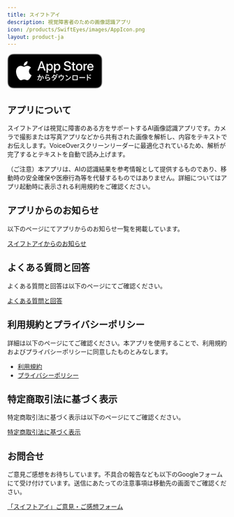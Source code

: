```yaml
---
title: スイフトアイ
description: 視覚障害者のための画像認識アプリ
icon: /products/SwiftEyes/images/AppIcon.png
layout: product-ja
---
```

[![Download on the App Store](/images/AppStoreJP.svg)](https://apps.apple.com/jp/app/%E3%82%B9%E3%82%A4%E3%83%95%E3%83%88%E3%82%A2%E3%82%A4/id6742831929)

## アプリについて

スイフトアイは視覚に障害のある方をサポートするAI画像認識アプリです。カメラで撮影または写真アプリなどから共有された画像を解析し、内容をテキストでお伝えします。VoiceOverスクリーンリーダーに最適化されているため、解析が完了するとテキストを自動で読み上げます。

（ご注意）本アプリは、AIの認識結果を参考情報として提供するものであり、移動時の安全確保や医療行為等を代替するものではありません。詳細についてはアプリ起動時に表示される利用規約をご確認ください。

## アプリからのお知らせ

以下のページにてアプリからのお知らせ一覧を掲載しています。

[スイフトアイからのお知らせ](https://moutend.github.io/products/SwiftEyes/ja/news/)

## よくある質問と回答

よくある質問と回答は以下のページにてご確認ください。

[よくある質問と回答](https://moutend.github.io/products/SwiftEyes/ja/faq.html)

## 利用規約とプライバシーポリシー

詳細は以下のページにてご確認ください。本アプリを使用することで、利用規約およびプライバシーポリシーに同意したものとみなします。

- [利用規約](https://moutend.github.io/products/SwiftEyes/ja/terms-of-service.html)
- [プライバシーポリシー](https://moutend.github.io/products/SwiftEyes/ja/privacy-policy.html)

## 特定商取引法に基づく表示

特定商取引法に基づく表示は以下のページにてご確認ください。

[特定商取引法に基づく表示](https://moutend.github.io/products/SwiftEyes/ja/legal/tokushoho.html)

## お問合せ

ご意見ご感想をお待ちしています。不具合の報告なども以下のGoogleフォームにて受け付けています。送信にあたっての注意事項は移動先の画面でご確認ください。

[「スイフトアイ」ご意見・ご感想フォーム](https://docs.google.com/forms/d/e/1FAIpQLSec75XpVnl6Ad8vt0EuaIUHdaXD1HXw6Z-wz8JTspR4erehTw/viewform?usp=header)
